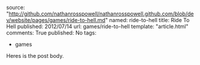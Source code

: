 source: "http://github.com/nathanrosspowell/nathanrosspowell.github.com/blob/dev/website/pages/games/ride-to-hell.md"
named: ride-to-hell
title: Ride To Hell
published: 2012/07/14
url: games/ride-to-hell
template: "article.html"
comments: True
published: No
tags:
- games

Heres is the post body.

